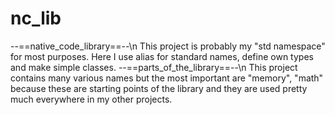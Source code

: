 # nc_lib
--==native_code_library==--\n
This project is probably my "std namespace" for most purposes.
Here I use alias for standard names, define own types and make simple classes.
--==parts_of_the_library==--\n
This project contains many various names but the most important are
"memory", "math" because these are starting points of the library and
they are used pretty much everywhere in my other projects.